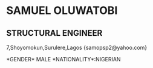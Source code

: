 <h1>SAMUEL OLUWATOBI</h1>
<h2>STRUCTURAL ENGINEER</h2>
<p>7,Shoyomokun,Surulere,Lagos {samopsp2@yahoo.com}</p>
  *GENDER* MALE  
   *NATIONALITY*:NIGERIAN
